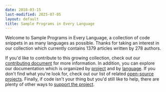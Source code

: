 ```yaml
---
date: 2018-03-15
last-modified: 2025-07-05
layout: default
title: Sample Programs in Every Language
---
```


Welcome to Sample Programs in Every Language, a collection of code snippets in as many languages as possible. Thanks for taking an interest in our collection which currently contains 1379 articles written by 278 authors.

If you'd like to contribute to this growing collection, check out our [contributing document](https://github.com/TheRenegadeCoder/sample-programs/blob/master/.github/CONTRIBUTING.md) for more information. In addition, you can explore our documentation which is organized by [project](/projects) and by [language](/languages). If you don't find what you're look for, check out our list of related [open-source projects](/related). Finally, if code isn't your thing but you'd still like to help, there are plenty of other ways to [support the project](https://therenegadecoder.com/updates/5-ways-you-can-support-the-renegade-coder/).